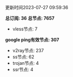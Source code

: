 更新时间2023-07-27 09:59:36

**总订阅: 36**
**总节点: 7657**
- vless节点: 7

**google ping有效节点: 307**
- v2ray节点: 237
- ss节点: 62
- trojan节点: 4
- ssr节点: 4
